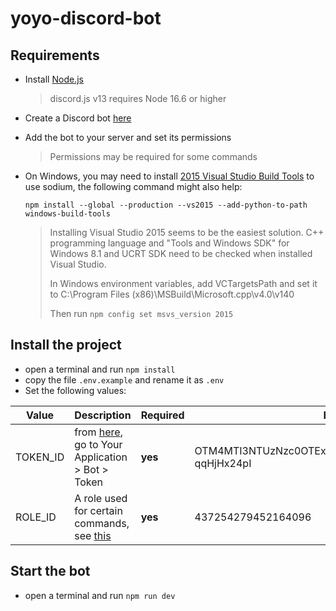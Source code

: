 # yoyo-discord-bot

## Requirements

* Install [Node.js](https://nodejs.org/en/) 

  > discord.js v13 requires Node 16.6 or higher
* Create a Discord bot [here](https://discord.com/developers/applications)
* Add the bot to your server and set its permissions

  > Permissions may be required for some commands
* On Windows, you may need to install [2015 Visual Studio Build Tools](https://www.microsoft.com/en-us/download/details.aspx?id=48159) to use sodium, the following command might also help:

  `npm install --global --production --vs2015 --add-python-to-path windows-build-tools`

  > Installing Visual Studio 2015 seems to be the easiest solution. C++ programming language and "Tools and Windows SDK" for Windows 8.1 and UCRT SDK need to be checked when installed Visual Studio.
  >
  > In Windows environment variables, add VCTargetsPath and set it to C:\Program Files (x86)\MSBuild\Microsoft.cpp\v4.0\v140
  >
  > Then run `npm config set msvs_version 2015`


## Install the project

* open a terminal and run `npm install`
* copy the file `.env.example` and rename it as `.env`
* Set the following values:

| Value | Description | Required | Example |
|----|----|----|----|
| TOKEN_ID | from [here](https://discord.com/developers/applications), go to Your Application > Bot > Token | __yes__ | OTM4MTI3NTUzNzc0OTExNTI4.YflxXg.5Z7UuQgWWiFQvYei-qqHjHx24pI|
| ROLE_ID | A role used for certain commands, see [this](https://discordhelp.net/role-id) | __yes__ | 437254279452164096 |

## Start the bot

* open a terminal and run `npm run dev`
